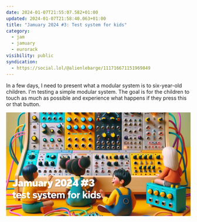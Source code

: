 ```yaml
---
date: 2024-01-07T21:55:07.582+01:00
updated: 2024-01-07T21:58:40.063+01:00
title: "Jamuary 2024 #3: Test system for kids"
category:
  - jam
  - jamuary
  - eurorack
visibility: public
syndication:
  - https://social.lol/@alienlebarge/111716671151969849
---
```


In a few days, I need to present what a modular system is to six-year-old children. I'm testing a simple modular system. The goal is for the children to touch as much as possible and experience what happens if they press this or that button.

![Test system for kids video thumbnail](video-thumbnail.png "[Test system for kids on Vimeo](https://vimeo.com/900602274?share=copy)")

